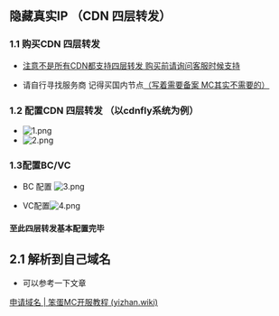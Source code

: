 ## 隐藏真实IP （CDN 四层转发）

### 1.1 购买CDN 四层转发

+ <u>注意不是所有CDN都支持四层转发 购买前请询问客服时候支持</u>

+ 请自行寻找服务商  记得买国内节点<u>（写着需要备案 MC其实不需要的）</u>

### 1.2 配置CDN 四层转发  （以cdnfly系统为例）

+ ![1.png](https://img2.imgtp.com/2024/05/20/ZNjg7mkL.png)
+ ![2.png](https://img2.imgtp.com/2024/05/20/XRtFbjwE.png)

### 1.3配置BC/VC

+ BC 配置 ![3.png](https://img2.imgtp.com/2024/05/20/Do8x5gQo.png)

+ VC配置![4.png](https://img2.imgtp.com/2024/05/20/EyRITRd0.png)

#### 至此四层转发基本配置完毕

## 2.1 解析到自己域名

+ 可以参考一下文章

[申请域名 | 笨蛋MC开服教程 (yizhan.wiki)](https://nitwikit.yizhan.wiki/正式开服/申请域名)